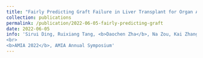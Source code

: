 ```yaml
---
title: "Fairly Predicting Graft Failure in Liver Transplant for Organ Assigning"
collection: publications
permalink: /publication/2022-06-05-fairly-predicting-graft
date: 2022-06-05
info: 'Sirui Ding, Ruixiang Tang, <b>Daochen Zha</b>, Na Zou, Kai Zhang, Xiaoqian Jiang, Xia Hu
<br>
<b>AMIA 2022</b>, AMIA Annual Symposium'
---
```

